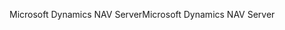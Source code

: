 <span data-ttu-id="31099-101">Microsoft Dynamics NAV Server</span><span class="sxs-lookup"><span data-stu-id="31099-101">Microsoft Dynamics NAV Server</span></span>